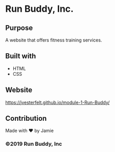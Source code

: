 # Run Buddy, Inc.
## Purpose
A website that offers fitness training services.


## Built with 
* HTML 
* CSS

## Website 
https://jvesterfelt.github.io/module-1-Run-Buddy/

## Contribution
Made with ❤️ by Jamie

### ©️2019 Run Buddy, Inc 
